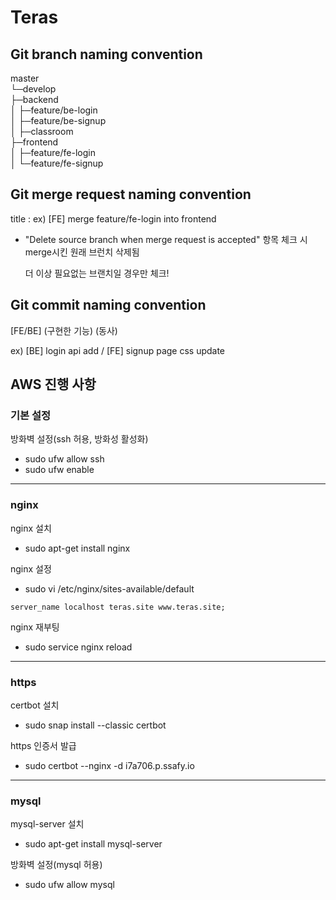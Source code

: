 # Teras

## Git branch naming convention

 master<br>
└─develop<br>
    ├─backend<br>
    │  ├─feature/be-login<br>
    │  ├─feature/be-signup<br>
    │  ├─classroom<br>
    ├─frontend<br>
    │  ├─feature/fe-login<br>
    │  └─feature/fe-signup<br>


## Git merge request naming convention

title : ex) [FE] merge feature/fe-login into frontend

* "Delete source branch when merge request is accepted" 항목 체크 시 merge시킨 원래 브런치 삭제됨

    더 이상 필요없는 브랜치일 경우만 체크!

## Git commit naming convention

[FE/BE] (구현한 기능) (동사)

ex) [BE] login api add / [FE] signup page css update

## AWS 진행 사항

### 기본 설정
방화벽 설정(ssh 허용, 방화성 활성화)
* sudo ufw allow ssh
* sudo ufw enable

***

### nginx
nginx 설치
* sudo apt-get install nginx

nginx 설정
* sudo vi /etc/nginx/sites-available/default
```
server_name localhost teras.site www.teras.site;
``` 

nginx 재부팅
* sudo service nginx reload

***

### https

certbot 설치
* sudo snap install --classic certbot

https 인증서 발급
* sudo certbot --nginx -d i7a706.p.ssafy.io

***

### mysql

mysql-server 설치
* sudo apt-get install mysql-server

방화벽 설정(mysql 허용)
* sudo ufw allow mysql
